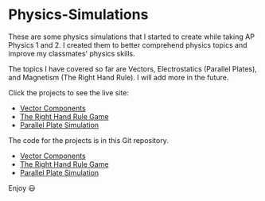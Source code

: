 # Physics-Simulations
These are some physics simulations that I started to create while taking AP Physics 1 and 2. I created them to better comprehend physics topics and improve my classmates' physics skills.

The topics I have covered so far are Vectors, Electrostatics (Parallel Plates), and Magnetism (The Right Hand Rule).
I will add more in the future.

Click the projects to see the live site:

* [Vector Components](https://ashayp.com/vectorcomponents/)
* [The Right Hand Rule Game](https://ashayp.com/righthandrulegame/)
* [Parallel Plate Simulation](https://ashayp.com/parallelplatesimulation/)

The code for the projects is in this Git repository.

* [Vector Components](https://github.com/ashayp22/Physics-Simulations/tree/master/Vector%20Components)
* [The Right Hand Rule Game](https://github.com/ashayp22/Physics-Simulations/tree/master/righthandrulegame)
* [Parallel Plate Simulation](https://github.com/ashayp22/Physics-Simulations/tree/master/parallelplatesimulation)

Enjoy 😃
